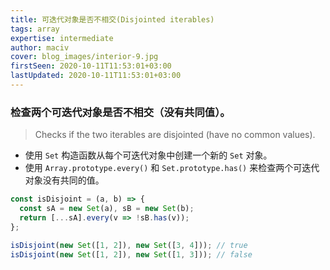 ```yaml
---
title: 可迭代对象是否不相交(Disjointed iterables)
tags: array
expertise: intermediate
author: maciv
cover: blog_images/interior-9.jpg
firstSeen: 2020-10-11T11:53:01+03:00
lastUpdated: 2020-10-11T11:53:01+03:00
---
```


### 检查两个可迭代对象是否不相交（没有共同值）。
> Checks if the two iterables are disjointed (have no common values).

- 使用 `Set` 构造函数从每个可迭代对象中创建一个新的 `Set` 对象。
- 使用 `Array.prototype.every()` 和 `Set.prototype.has()` 来检查两个可迭代对象没有共同的值。

```js
const isDisjoint = (a, b) => {
  const sA = new Set(a), sB = new Set(b);
  return [...sA].every(v => !sB.has(v));
};
```

```js
isDisjoint(new Set([1, 2]), new Set([3, 4])); // true
isDisjoint(new Set([1, 2]), new Set([1, 3])); // false
```
